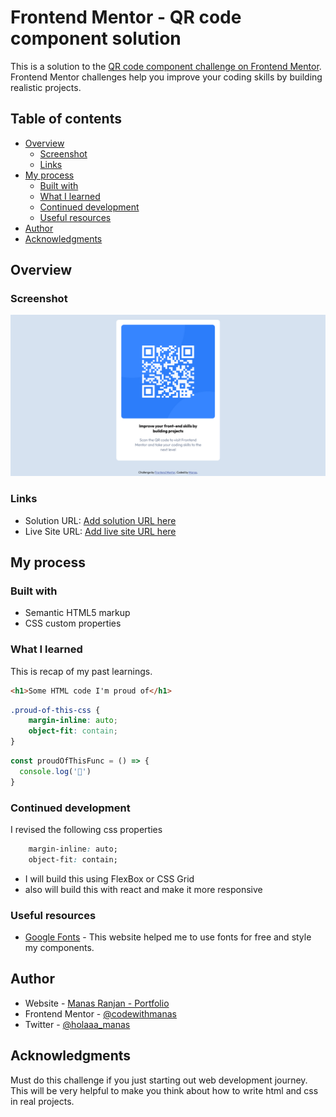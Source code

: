 # Frontend Mentor - QR code component solution

This is a solution to the [QR code component challenge on Frontend Mentor](https://www.frontendmentor.io/challenges/qr-code-component-iux_sIO_H). Frontend Mentor challenges help you improve your coding skills by building realistic projects. 

## Table of contents

- [Overview](#overview)
  - [Screenshot](#screenshot)
  - [Links](#links)
- [My process](#my-process)
  - [Built with](#built-with)
  - [What I learned](#what-i-learned)
  - [Continued development](#continued-development)
  - [Useful resources](#useful-resources)
- [Author](#author)
- [Acknowledgments](#acknowledgments)


## Overview

### Screenshot

![](./images/qrcodecomponent.png)



### Links

- Solution URL: [Add solution URL here](https://your-solution-url.com)
- Live Site URL: [Add live site URL here](https://your-live-site-url.com)

## My process

### Built with

- Semantic HTML5 markup
- CSS custom properties

### What I learned

This is recap of my past learnings.

```html
<h1>Some HTML code I'm proud of</h1>
```
```css
.proud-of-this-css {
    margin-inline: auto;
    object-fit: contain;
}
```
```js
const proudOfThisFunc = () => {
  console.log('🎉')
}
```

### Continued development

I revised the following css properties

```css
    margin-inline: auto;
    object-fit: contain;
```
- I will build this using FlexBox or CSS Grid
- also will build this with react and make it more responsive


### Useful resources

- [Google Fonts](https://fonts.google.com/) - This website helped me to use fonts for free and style my components.

## Author

- Website - [Manas Ranjan - Portfolio](https://manasranjan-portfolio.netlify.app/)
- Frontend Mentor - [@codewithmanas](https://www.frontendmentor.io/profile/codewithmanas)
- Twitter - [@holaaa_manas](https://twitter.com/holaaa_manas)

## Acknowledgments
Must do this challenge if you just starting out web development journey. This will be very helpful to make you think about how to write html and css in real projects.